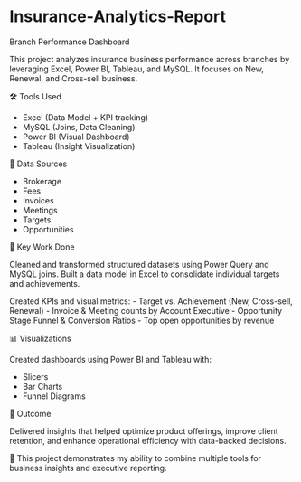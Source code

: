 # Insurance-Analytics-Report
Branch Performance Dashboard

This project analyzes insurance business performance across branches by leveraging Excel, Power BI, Tableau, and MySQL. It focuses on New, Renewal, and Cross-sell business.

🛠️ Tools Used

  - Excel (Data Model + KPI tracking)  
  - MySQL (Joins, Data Cleaning)  
  - Power BI (Visual Dashboard)  
  - Tableau (Insight Visualization)

📁 Data Sources

  - Brokerage
  - Fees
  - Invoices
  - Meetings
  - Targets
  - Opportunities

🔧 Key Work Done

Cleaned and transformed structured datasets using Power Query and MySQL joins.
Built a data model in Excel to consolidate individual targets and achievements.

  Created KPIs and visual metrics:
    - Target vs. Achievement (New, Cross-sell, Renewal)
    - Invoice & Meeting counts by Account Executive
    - Opportunity Stage Funnel & Conversion Ratios
    - Top open opportunities by revenue

📊 Visualizations

Created dashboards using Power BI and Tableau with:
  - Slicers
  - Bar Charts
  - Funnel Diagrams

🎯 Outcome

Delivered insights that helped optimize product offerings, improve client retention, and enhance operational efficiency with data-backed decisions.

📌 This project demonstrates my ability to combine multiple tools for business insights and executive reporting.
